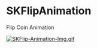 # SKFlipAnimation
Flip Coin Animation

[![SKFlip-Animation-Img.gif](https://i.postimg.cc/NjwG54Lg/SKFlip-Animation-Img.gif)](https://postimg.cc/WhXcy0MK)




